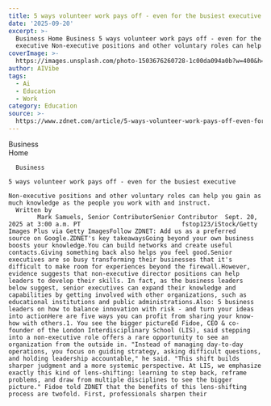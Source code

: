 ```yaml
---
title: 5 ways volunteer work pays off - even for the busiest executive
date: '2025-09-20'
excerpt: >-
  Business Home Business 5 ways volunteer work pays off - even for the busiest
  executive Non-executive positions and other voluntary roles can help you...
coverImage: >-
  https://images.unsplash.com/photo-1503676260728-1c00da094a0b?w=400&h=200&fit=crop&auto=format
author: AIVibe
tags:
  - Ai
  - Education
  - Work
category: Education
source: >-
  https://www.zdnet.com/article/5-ways-volunteer-work-pays-off-even-for-the-busiest-executive/
---
```

Business      
      Home
    
      Business
       
    5 ways volunteer work pays off - even for the busiest executive
     
    Non-executive positions and other voluntary roles can help you gain as much knowledge as the people you work with and instruct.
      Written by 
            Mark Samuels, Senior ContributorSenior Contributor  Sept. 20, 2025 at 3:00 a.m. PT                            fstop123/iStock/Getty Images Plus via Getty ImagesFollow ZDNET: Add us as a preferred source on Google.ZDNET's key takeawaysGoing beyond your own business boosts your knowledge.You can build networks and create useful contacts.Giving something back also helps you feel good.Senior executives are so busy transforming their businesses that it's difficult to make room for experiences beyond the firewall.However, evidence suggests that non-executive director positions can help leaders to develop their skills. In fact, as the business leaders below suggest, senior executives can expand their knowledge and capabilities by getting involved with other organizations, such as educational institutions and public administrations.Also: 5 business leaders on how to balance innovation with risk - and turn your ideas into actionHere are five ways you can profit from sharing your know-how with others.1. You see the bigger pictureEd Fidoe, CEO & co-founder of the London Interdisciplinary School (LIS), said stepping into a non-executive role offers a rare opportunity to see an organization from the outside in. "Instead of managing day-to-day operations, you focus on guiding strategy, asking difficult questions, and holding leadership accountable," he said. "This shift builds sharper judgment and a more systemic perspective. At LIS, we emphasize exactly this kind of lens-shifting: learning to step back, reframe problems, and draw from multiple disciplines to see the bigger picture." Fidoe told ZDNET that the benefits of this lens-shifting process are twofold. First, professionals sharpen their 
